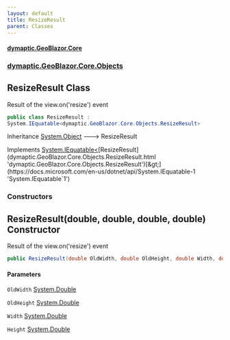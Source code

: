 ```yaml
---
layout: default
title: ResizeResult
parent: Classes
---
```

#### [dymaptic.GeoBlazor.Core](index.html 'index')
### [dymaptic.GeoBlazor.Core.Objects](index.html#dymaptic.GeoBlazor.Core.Objects 'dymaptic.GeoBlazor.Core.Objects')

## ResizeResult Class

Result of the view.on('resize') event

```csharp
public class ResizeResult :
System.IEquatable<dymaptic.GeoBlazor.Core.Objects.ResizeResult>
```

Inheritance [System.Object](https://docs.microsoft.com/en-us/dotnet/api/System.Object 'System.Object') &#129106; ResizeResult

Implements [System.IEquatable&lt;](https://docs.microsoft.com/en-us/dotnet/api/System.IEquatable-1 'System.IEquatable`1')[ResizeResult](dymaptic.GeoBlazor.Core.Objects.ResizeResult.html 'dymaptic.GeoBlazor.Core.Objects.ResizeResult')[&gt;](https://docs.microsoft.com/en-us/dotnet/api/System.IEquatable-1 'System.IEquatable`1')
### Constructors

<a name='dymaptic.GeoBlazor.Core.Objects.ResizeResult.ResizeResult(double,double,double,double)'></a>

## ResizeResult(double, double, double, double) Constructor

Result of the view.on('resize') event

```csharp
public ResizeResult(double OldWidth, double OldHeight, double Width, double Height);
```
#### Parameters

<a name='dymaptic.GeoBlazor.Core.Objects.ResizeResult.ResizeResult(double,double,double,double).OldWidth'></a>

`OldWidth` [System.Double](https://docs.microsoft.com/en-us/dotnet/api/System.Double 'System.Double')

<a name='dymaptic.GeoBlazor.Core.Objects.ResizeResult.ResizeResult(double,double,double,double).OldHeight'></a>

`OldHeight` [System.Double](https://docs.microsoft.com/en-us/dotnet/api/System.Double 'System.Double')

<a name='dymaptic.GeoBlazor.Core.Objects.ResizeResult.ResizeResult(double,double,double,double).Width'></a>

`Width` [System.Double](https://docs.microsoft.com/en-us/dotnet/api/System.Double 'System.Double')

<a name='dymaptic.GeoBlazor.Core.Objects.ResizeResult.ResizeResult(double,double,double,double).Height'></a>

`Height` [System.Double](https://docs.microsoft.com/en-us/dotnet/api/System.Double 'System.Double')
